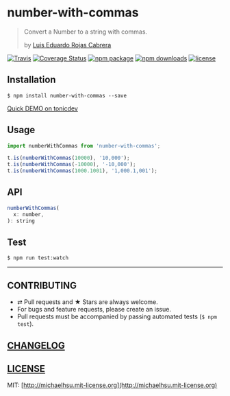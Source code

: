 # number-with-commas

> Convert a Number to a string with commas.
>
> by [Luis Eduardo Rojas Cabrera](http://stackoverflow.com/a/27761572/1932742)

[![Travis][build-badge]][build] [![Coverage Status][coveralls-badge]][coveralls] [![npm package][npm-badge]][npm] [![npm downloads][npm-downloads]][npm] [![license][license-badge]][license]

[build-badge]: https://img.shields.io/travis/evenchange4/number-with-commas/master.svg?style=flat-square
[build]: https://travis-ci.org/evenchange4/number-with-commas

[npm-badge]: https://img.shields.io/npm/v/number-with-commas.svg?style=flat-square
[npm]: https://www.npmjs.org/package/number-with-commas

[coveralls-badge]: https://img.shields.io/coveralls/evenchange4/number-with-commas/master.svg?style=flat-square
[coveralls]: https://coveralls.io/github/evenchange4/number-with-commas

[npm-downloads]: https://img.shields.io/npm/dt/number-with-commas.svg?style=flat-square

[license-badge]: https://img.shields.io/npm/l/number-with-commas.svg?style=flat-square
[license]: http://michaelhsu.mit-license.org/

## Installation

```console
$ npm install number-with-commas --save
```

[Quick DEMO on tonicdev](https://tonicdev.com/evenchange4/number-with-commas)

## Usage

```js
import numberWithCommas from 'number-with-commas';

t.is(numberWithCommas(10000), '10,000');
t.is(numberWithCommas(-10000), '-10,000');
t.is(numberWithCommas(1000.1001), '1,000.1,001');
```

## API

```js
numberWithCommas(
  x: number,
): string
```

## Test

```
$ npm run test:watch
```

---

## CONTRIBUTING

* ⇄ Pull requests and ★ Stars are always welcome.
* For bugs and feature requests, please create an issue.
* Pull requests must be accompanied by passing automated tests (`$ npm test`).

## [CHANGELOG](CHANGELOG.md)

## [LICENSE](LICENSE)

MIT: [http://michaelhsu.mit-license.org](http://michaelhsu.mit-license.org)
